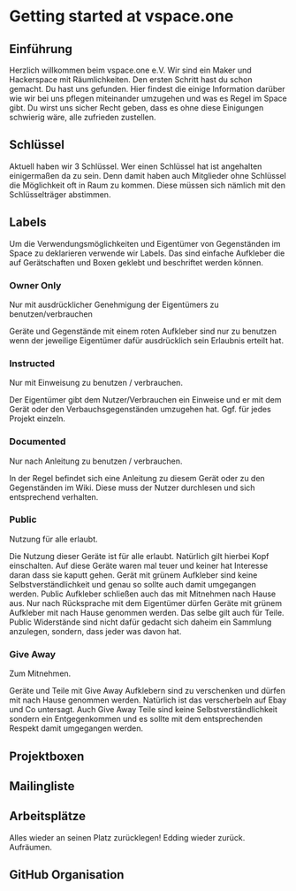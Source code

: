 # Getting started at vspace.one

## Einführung
Herzlich willkommen beim vspace.one e.V. Wir sind ein Maker und Hackerspace mit Räumlichkeiten. Den ersten Schritt hast du schon gemacht. Du hast uns gefunden. Hier findest die einige Information darüber wie wir bei uns pflegen miteinander umzugehen und was es Regel im Space gibt. Du wirst uns sicher Recht geben, dass es ohne diese Einigungen schwierig wäre, alle zufrieden zustellen.

## Schlüssel
Aktuell haben wir 3 Schlüssel. Wer einen Schlüssel hat ist angehalten einigermaßen da zu sein. Denn damit haben auch Mitglieder ohne Schlüssel die Möglichkeit oft in Raum zu kommen. Diese müssen sich nämlich mit den Schlüsselträger abstimmen.

## Labels
Um die Verwendungsmöglichkeiten und Eigentümer von Gegenständen im Space zu deklarieren verwende wir Labels. Das sind einfache Aufkleber die auf Gerätschaften und Boxen geklebt und beschriftet werden können. 

### Owner Only
Nur mit ausdrücklicher Genehmigung der Eigentümers zu benutzen/verbrauchen

Geräte und Gegenstände mit einem roten Aufkleber sind nur zu benutzen wenn der jeweilige Eigentümer dafür ausdrücklich sein Erlaubnis erteilt hat.

### Instructed
Nur mit Einweisung zu benutzen / verbrauchen.

Der Eigentümer gibt dem Nutzer/Verbrauchen ein Einweise und er mit dem Gerät oder den Verbauchsgegenständen umzugehen hat. Ggf. für jedes Projekt einzeln.

### Documented
Nur nach Anleitung zu benutzen / verbrauchen.

In der Regel befindet sich eine Anleitung zu diesem Gerät oder zu den Gegenständen im Wiki. Diese muss der Nutzer durchlesen und sich entsprechend verhalten. 


### Public
Nutzung für alle erlaubt.

Die Nutzung dieser Geräte ist für alle erlaubt. Natürlich gilt hierbei Kopf einschalten. Auf diese Geräte waren mal teuer und keiner hat Interesse daran dass sie kaputt gehen. Gerät mit grünem Aufkleber sind keine Selbstverständlichkeit und genau so sollte auch damit umgegangen werden. Public Aufkleber schließen auch das mit Mitnehmen nach Hause aus. Nur nach Rücksprache mit dem Eigentümer dürfen Geräte mit grünem Aufkleber mit nach Hause genommen werden. Das selbe gilt auch für Teile. Public Widerstände sind nicht dafür gedacht sich daheim ein Sammlung anzulegen, sondern, dass jeder was davon hat.

### Give Away
Zum Mitnehmen.

Geräte und Teile mit Give Away Aufklebern sind zu verschenken und dürfen mit nach Hause genommen werden. Natürlich ist das verscherbeln auf Ebay und Co untersagt. Auch Give Away Teile sind keine Selbstverständlichkeit sondern ein Entgegenkommen und es sollte mit dem entsprechenden Respekt damit umgegangen werden.

## Projektboxen

## Mailingliste

## Arbeitsplätze
Alles wieder an seinen Platz zurücklegen! Edding wieder zurück. Aufräumen.

## GitHub Organisation

